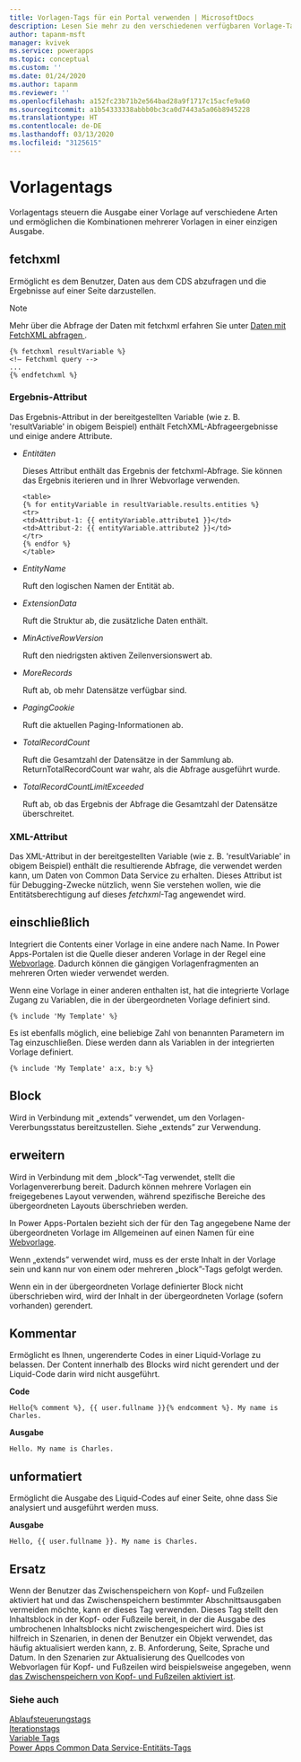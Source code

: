 ```yaml
---
title: Vorlagen-Tags für ein Portal verwenden | MicrosoftDocs
description: Lesen Sie mehr zu den verschiedenen verfügbaren Vorlage-Tags in einem Portal
author: tapanm-msft
manager: kvivek
ms.service: powerapps
ms.topic: conceptual
ms.custom: ''
ms.date: 01/24/2020
ms.author: tapanm
ms.reviewer: ''
ms.openlocfilehash: a152fc23b71b2e564bad28a9f1717c15acfe9a60
ms.sourcegitcommit: a1b54333338abbb0bc3ca0d7443a5a06b8945228
ms.translationtype: HT
ms.contentlocale: de-DE
ms.lasthandoff: 03/13/2020
ms.locfileid: "3125615"
---
```

# <a name="template-tags"></a>Vorlagentags

Vorlagentags steuern die Ausgabe einer Vorlage auf verschiedene Arten und ermöglichen die Kombinationen mehrerer Vorlagen in einer einzigen Ausgabe.

## <a name="fetchxml"></a>fetchxml

Ermöglicht es dem Benutzer, Daten aus dem CDS abzufragen und die Ergebnisse auf einer Seite darzustellen.

> [!NOTE]
> Mehr über die Abfrage der Daten mit fetchxml erfahren Sie unter [Daten mit FetchXML abfragen ](https://docs.microsoft.com/powerapps/developer/common-data-service/use-fetchxml-construct-query).

```
{% fetchxml resultVariable %}
<!— Fetchxml query -->
...
{% endfetchxml %}
```

### <a name="results-attribute"></a>Ergebnis-Attribut

Das Ergebnis-Attribut in der bereitgestellten Variable (wie z. B. 'resultVariable' in obigem Beispiel) enthält FetchXML-Abfrageergebnisse und einige andere Attribute.

- *Entitäten*

    Dieses Attribut enthält das Ergebnis der fetchxml-Abfrage. Sie können das Ergebnis iterieren und in Ihrer Webvorlage verwenden.

    ```
    <table> 
    {% for entityVariable in resultVariable.results.entities %} 
    <tr> 
    <td>Attribut-1: {{ entityVariable.attribute1 }}</td> 
    <td>Attribut-2: {{ entityVariable.attribute2 }}</td> 
    </tr> 
    {% endfor %} 
    </table> 
    ```

- *EntityName*

    Ruft den logischen Namen der Entität ab.

- *ExtensionData*

    Ruft die Struktur ab, die zusätzliche Daten enthält.

- *MinActiveRowVersion*

    Ruft den niedrigsten aktiven Zeilenversionswert ab.

- *MoreRecords*

    Ruft ab, ob mehr Datensätze verfügbar sind.

- *PagingCookie*

    Ruft die aktuellen Paging-Informationen ab.

- *TotalRecordCount*

    Ruft die Gesamtzahl der Datensätze in der Sammlung ab. <br/>
    ReturnTotalRecordCount war wahr, als die Abfrage ausgeführt wurde.

- *TotalRecordCountLimitExceeded*

    Ruft ab, ob das Ergebnis der Abfrage die Gesamtzahl der Datensätze überschreitet.

### <a name="xml-attribute"></a>XML-Attribut

Das XML-Attribut in der bereitgestellten Variable (wie z. B. 'resultVariable' in obigem Beispiel) enthält die resultierende Abfrage, die verwendet werden kann, um Daten von Common Data Service zu erhalten. Dieses Attribut ist für Debugging-Zwecke nützlich, wenn Sie verstehen wollen, wie die Entitätsberechtigung auf dieses *fetchxml*-Tag angewendet wird.  

## <a name="include"></a>einschließlich

Integriert die Contents einer Vorlage in eine andere nach Name. In Power Apps-Portalen ist die Quelle dieser anderen Vorlage in der Regel eine [Webvorlage](store-content-web-templates.md). Dadurch können die gängigen Vorlagenfragmenten an mehreren Orten wieder verwendet werden.  

Wenn eine Vorlage in einer anderen enthalten ist, hat die integrierte Vorlage Zugang zu Variablen, die in der übergeordneten Vorlage definiert sind.

`{% include 'My Template' %}`

Es ist ebenfalls möglich, eine beliebige Zahl von benannten Parametern im Tag einzuschließen. Diese werden dann als Variablen in der integrierten Vorlage definiert.

`{% include 'My Template' a:x, b:y %}`

## <a name="block"></a>Block

Wird in Verbindung mit „extends” verwendet, um den Vorlagen-Vererbungsstatus bereitzustellen. Siehe „extends” zur Verwendung.

## <a name="extends"></a>erweitern

Wird in Verbindung mit dem „block”-Tag verwendet, stellt die Vorlagenvererbung bereit. Dadurch können mehrere Vorlagen ein freigegebenes Layout verwenden, während spezifische Bereiche des übergeordneten Layouts überschrieben werden.

In Power Apps-Portalen bezieht sich der für den Tag angegebene Name der übergeordneten Vorlage im Allgemeinen auf einen Namen für eine [Webvorlage](store-content-web-templates.md).  

Wenn „extends” verwendet wird, muss es der erste Inhalt in der Vorlage sein und kann nur von einem oder mehreren „block”-Tags gefolgt werden.

Wenn ein in der übergeordneten Vorlage definierter Block nicht überschrieben wird, wird der Inhalt in der übergeordneten Vorlage (sofern vorhanden) gerendert.

## <a name="comment"></a>Kommentar

Ermöglicht es Ihnen, ungerenderte Codes in einer Liquid-Vorlage zu belassen. Der Content innerhalb des Blocks wird nicht gerendert und der Liquid-Code darin wird nicht ausgeführt.

**Code**

`Hello{% comment %}, {{ user.fullname }}{% endcomment %}. My name is Charles.`

**Ausgabe**

`Hello. My name is Charles.`

## <a name="raw"></a>unformatiert

Ermöglicht die Ausgabe des Liquid-Codes auf einer Seite, ohne dass Sie analysiert und ausgeführt werden muss.

**Ausgabe**

`Hello, {{ user.fullname }}. My name is Charles.`

## <a name="substitution"></a>Ersatz

Wenn der Benutzer das Zwischenspeichern von Kopf- und Fußzeilen aktiviert hat und das Zwischenspeichern bestimmter Abschnittsausgaben vermeiden möchte, kann er dieses Tag verwenden. Dieses Tag stellt den Inhaltsblock in der Kopf- oder Fußzeile bereit, in der die Ausgabe des umbrochenen Inhaltsblocks nicht zwischengespeichert wird. Dies ist hilfreich in Szenarien, in denen der Benutzer ein Objekt verwendet, das häufig aktualisiert werden kann, z. B. Anforderung, Seite, Sprache und Datum. In den Szenarien zur Aktualisierung des Quellcodes von Webvorlagen für Kopf- und Fußzeilen wird beispielsweise angegeben, wenn [das Zwischenspeichern von Kopf- und Fußzeilen aktiviert ist](../configure/enable-header-footer-output-caching.md).

### <a name="see-also"></a>Siehe auch

[Ablaufsteuerungstags](control-flow-tags.md)<br>
[Iterationstags](iteration-tags.md)<br>
[Variable Tags](variable-tags.md)<br>
[Power Apps Common Data Service-Entitäts-Tags](portals-entity-tags.md)
